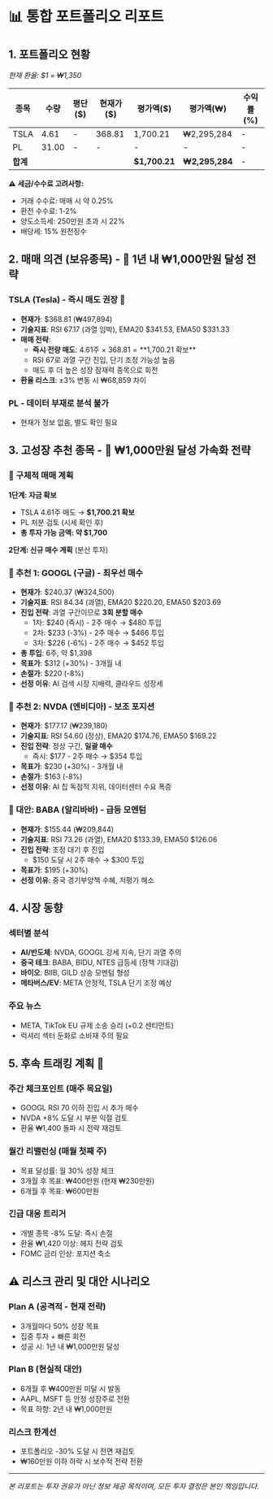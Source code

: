 # 📊 통합 포트폴리오 리포트

## 1. 포트폴리오 현황
*현재 환율: $1 = ₩1,350*

| 종목 | 수량 | 평단($) | 현재가($) | 평가액($) | 평가액(₩) | 수익률(%) |
|------|------|---------|-----------|-----------|-----------|-----------|
| TSLA | 4.61 | - | 368.81 | 1,700.21 | ₩2,295,284 | - |
| PL | 31.00 | - | - | - | - | - |
| **합계** | | | | **$1,700.21** | **₩2,295,284** | - |

⚠️ **세금/수수료 고려사항:**
- 거래 수수료: 매매 시 약 0.25%
- 환전 수수료: 1-2%
- 양도소득세: 250만원 초과 시 22%
- 배당세: 15% 원천징수

## 2. 매매 의견 (보유종목) - 🎯 1년 내 ₩1,000만원 달성 전략

### TSLA (Tesla) - **즉시 매도 권장** 🔴
- **현재가**: $368.81 (₩497,894)
- **기술지표**: RSI 67.17 (과열 임박), EMA20 $341.53, EMA50 $331.33
- **매매 전략**: 
  - **즉시 전량 매도**: 4.61주 × $368.81 = **$1,700.21 확보**
  - RSI 67로 과열 구간 진입, 단기 조정 가능성 높음
  - 매도 후 더 높은 성장 잠재력 종목으로 회전
- **환율 리스크**: ±3% 변동 시 ₩68,859 차이

### PL - **데이터 부재로 분석 불가**
- 현재가 정보 없음, 별도 확인 필요

## 3. 고성장 추천 종목 - 🚀 ₩1,000만원 달성 가속화 전략

### 📌 구체적 매매 계획

**1단계: 자금 확보**
- TSLA 4.61주 매도 → **$1,700.21 확보**
- PL 처분 검토 (시세 확인 후)
- **총 투자 가능 금액: 약 $1,700**

**2단계: 신규 매수 계획** (분산 투자)

### 🎯 추천 1: **GOOGL** (구글) - 최우선 매수
- **현재가**: $240.37 (₩324,500)
- **기술지표**: RSI 84.34 (과열), EMA20 $220.20, EMA50 $203.69
- **진입 전략**: 과열 구간이므로 **3회 분할 매수**
  - 1차: $240 (즉시) - 2주 매수 → $480 투입
  - 2차: $233 (-3%) - 2주 매수 → $466 투입  
  - 3차: $226 (-6%) - 2주 매수 → $452 투입
- **총 투입**: 6주, 약 $1,398
- **목표가**: $312 (+30%) - 3개월 내
- **손절가**: $220 (-8%)
- **선정 이유**: AI 검색 시장 지배력, 클라우드 성장세

### 🎯 추천 2: **NVDA** (엔비디아) - 보조 포지션
- **현재가**: $177.17 (₩239,180)
- **기술지표**: RSI 54.60 (정상), EMA20 $174.76, EMA50 $169.22
- **진입 전략**: 정상 구간, **일괄 매수**
  - 즉시: $177 - 2주 매수 → $354 투입
- **목표가**: $230 (+30%) - 3개월 내
- **손절가**: $163 (-8%)
- **선정 이유**: AI 칩 독점적 지위, 데이터센터 수요 폭증

### 🎯 대안: **BABA** (알리바바) - 급등 모멘텀
- **현재가**: $155.44 (₩209,844)
- **기술지표**: RSI 73.26 (과열), EMA20 $133.39, EMA50 $126.06
- **진입 전략**: 조정 대기 후 진입
  - $150 도달 시 2주 매수 → $300 투입
- **목표가**: $195 (+30%)
- **선정 이유**: 중국 경기부양책 수혜, 저평가 해소

## 4. 시장 동향

### 섹터별 분석
- **AI/반도체**: NVDA, GOOGL 강세 지속, 단기 과열 주의
- **중국 테크**: BABA, BIDU, NTES 급등세 (정책 기대감)
- **바이오**: BIIB, GILD 상승 모멘텀 형성
- **메타버스/EV**: META 안정적, TSLA 단기 조정 예상

### 주요 뉴스
- META, TikTok EU 규제 소송 승리 (+0.2 센티먼트)
- 럭셔리 섹터 둔화로 소비재 주의 필요

## 5. 후속 트래킹 계획 🔄

### 주간 체크포인트 (매주 목요일)
- GOOGL RSI 70 이하 진입 시 추가 매수
- NVDA +8% 도달 시 부분 익절 검토
- 환율 ₩1,400 돌파 시 전략 재검토

### 월간 리밸런싱 (매월 첫째 주)
- 목표 달성률: 월 30% 성장 체크
- 3개월 후 목표: ₩400만원 (현재 ₩230만원)
- 6개월 후 목표: ₩600만원

### 긴급 대응 트리거
- 개별 종목 -8% 도달: 즉시 손절
- 환율 ₩1,420 이상: 헤지 전략 검토
- FOMC 금리 인상: 포지션 축소

## ⚠️ 리스크 관리 및 대안 시나리오

### Plan A (공격적 - 현재 전략)
- 3개월마다 50% 성장 목표
- 집중 투자 + 빠른 회전
- 성공 시: 1년 내 ₩1,000만원 달성

### Plan B (현실적 대안)
- 6개월 후 ₩400만원 미달 시 발동
- AAPL, MSFT 등 안정 성장주로 전환
- 목표 하향: 2년 내 ₩1,000만원

### 리스크 한계선
- 포트폴리오 -30% 도달 시 전면 재검토
- ₩160만원 이하 하락 시 보수적 전략 전환

---
*본 리포트는 투자 권유가 아닌 정보 제공 목적이며, 모든 투자 결정은 본인 책임입니다.*